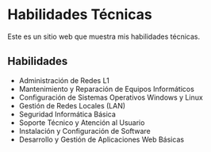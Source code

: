 # Habilidades Técnicas

Este es un sitio web que muestra mis habilidades técnicas.

## Habilidades

- Administración de Redes L1
- Mantenimiento y Reparación de Equipos Informáticos
- Configuración de Sistemas Operativos Windows y Linux
- Gestión de Redes Locales (LAN)
- Seguridad Informática Básica
- Soporte Técnico y Atención al Usuario
- Instalación y Configuración de Software
- Desarrollo y Gestión de Aplicaciones Web Básicas
